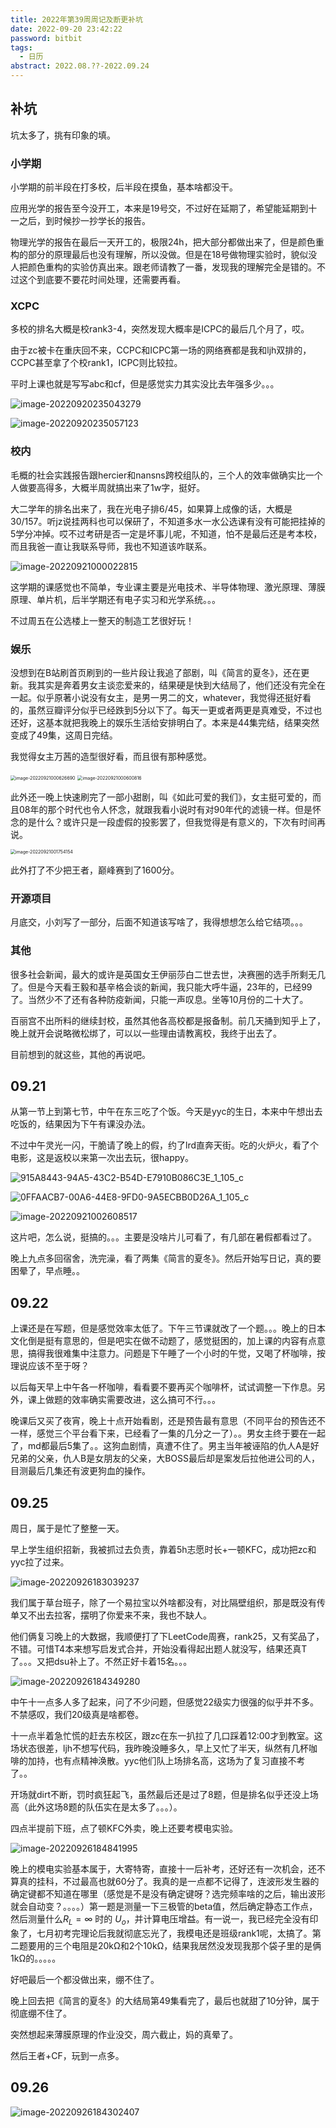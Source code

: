 ```yaml
---
title: 2022年第39周周记及断更补坑
date: 2022-09-20 23:42:22
password: bitbit
tags:
  - 日历
abstract: 2022.08.??-2022.09.24
---
```


## 补坑

坑太多了，挑有印象的填。

### 小学期

小学期的前半段在打多校，后半段在摸鱼，基本啥都没干。

应用光学的报告至今没开工，本来是19号交，不过好在延期了，希望能延期到十一之后，到时候抄一抄学长的报告。

物理光学的报告在最后一天开工的，极限24h，把大部分都做出来了，但是颜色重构的部分的原理最后也没有理解，所以没做。但是在18号做物理实验时，貌似没人把颜色重构的实验仿真出来。跟老师请教了一番，发现我的理解完全是错的。不过这个到底要不要花时间处理，还需要再看。

### XCPC

多校的排名大概是校rank3-4，突然发现大概率是ICPC的最后几个月了，哎。

由于zc被卡在重庆回不来，CCPC和ICPC第一场的网络赛都是我和ljh双排的，CCPC甚至拿了个校rank1，ICPC则比较拉。

平时上课也就是写写abc和cf，但是感觉实力其实没比去年强多少。。。

![image-20220920235043279](https://raw.githubusercontent.com/SkqLiiiao/image/main/202209202350709.png)

![image-20220920235057123](https://raw.githubusercontent.com/SkqLiiiao/image/main/202209202350174.png)

### 校内

毛概的社会实践报告跟hercier和nansns跨校组队的，三个人的效率做确实比一个人做要高得多，大概半周就搞出来了1w字，挺好。

大二学年的排名出来了，我在光电子排6/45，如果算上成像的话，大概是30/157。听jz说挂两科也可以保研了，不知道多水一水公选课有没有可能把挂掉的5学分冲掉。哎不过考研是否一定是坏事儿呢，不知道，怕不是最后还是考本校，而且我爸一直让我联系导师，我也不知道该咋联系。

![image-20220921000022815](https://raw.githubusercontent.com/SkqLiiiao/image/main/202209210000851.png)

这学期的课感觉也不简单，专业课主要是光电技术、半导体物理、激光原理、薄膜原理、单片机，后半学期还有电子实习和光学系统。。。

不过周五在公选楼上一整天的制造工艺很好玩！

### 娱乐

没想到在B站刷首页刷到的一些片段让我追了部剧，叫《简言的夏冬》，还在更新。我其实是奔着男女主谈恋爱来的，结果硬是快到大结局了，他们还没有完全在一起。似乎原著小说没有女主，是男一男二的文，whatever，我觉得还挺好看的，虽然豆瓣评分似乎已经跌到5分以下了。每天一更或者两更是真难受，不过也还好，这基本就把我晚上的娱乐生活给安排明白了。本来是44集完结，结果突然变成了49集，这周日完结。

我觉得女主万茜的造型很好看，而且很有那种感觉。

<img src="https://raw.githubusercontent.com/SkqLiiiao/image/main/202209210006721.png" alt="image-20220921000626690" style="zoom:50%;" />

<img src="https://raw.githubusercontent.com/SkqLiiiao/image/main/202209210006846.png" alt="image-20220921000600816" style="zoom: 50%;" />

此外还一晚上快速刷完了一部小甜剧，叫《如此可爱的我们》，女主挺可爱的，而且08年的那个时代也令人怀念，就跟我看小说时有对90年代的滤镜一样。但是怀念的是什么？或许只是一段虚假的投影罢了，但我觉得是有意义的，下次有时间再说。

<img src="https://raw.githubusercontent.com/SkqLiiiao/image/main/202209210017208.png" alt="image-20220921001754154" style="zoom:50%;" />

此外打了不少把王者，巅峰赛到了1600分。

### 开源项目

月底交，小刘写了一部分，后面不知道该写啥了，我得想想怎么给它结项。。。

### 其他

很多社会新闻，最大的或许是英国女王伊丽莎白二世去世，决赛圈的选手所剩无几了。但是今天看王毅和基辛格会谈的新闻，我只能大呼牛逼，23年的，已经99了。当然少不了还有各种防疫新闻，只能一声叹息。坐等10月份的二十大了。

百丽宫不出所料的继续封校，虽然其他各高校都是报备制。前几天捅到知乎上了，晚上就开会说略微松绑了，可以以一些理由请教离校，我终于出去了。

目前想到的就这些，其他的再说吧。

## 09.21

从第一节上到第七节，中午在东三吃了个饭。今天是yyc的生日，本来中午想出去吃饭的，结果因为下午有课没办法。

不过中午灵光一闪，干脆请了晚上的假，约了lrd直奔天街。吃的火炉火，看了个电影，这是返校以来第一次出去玩，很happy。

![915A8443-94A5-43C2-B54D-E7910B086C3E_1_105_c](https://raw.githubusercontent.com/SkqLiiiao/image/main/202209210027983.jpeg)

![0FFAACB7-00A6-44E8-9FD0-9A5ECBB0D26A_1_105_c](https://raw.githubusercontent.com/SkqLiiiao/image/main/202209210028000.jpeg)

![image-20220921002608517](https://raw.githubusercontent.com/SkqLiiiao/image/main/202209210026555.png)

这片吧，怎么说，挺搞的。。。主要是没啥片儿可看了，有几部在暑假都看过了。

晚上九点多回宿舍，洗完澡，看了两集《简言的夏冬》。然后开始写日记，真的要困晕了，早点睡。。

## 09.22

上课还是在写题，但是感觉效率太低了。下午三节课就改了一个题。。。晚上的日本文化倒是挺有意思的，但是吧实在做不动题了，感觉挺困的，加上课的内容有点意思，搞得我很难集中注意力。问题是下午睡了一个小时的午觉，又喝了杯咖啡，按理说应该不至于呀？

以后每天早上中午各一杯咖啡，看看要不要再买个咖啡杯，试试调整一下作息。另外，课上做题的效率确实需要改进，这么搞可不行。。。

晚课后又买了夜宵，晚上十点开始看剧，还是预告最有意思（不同平台的预告还不一样，感觉三个平台看下来，已经看了一集的几分之一了）。。男女主终于要在一起了，md都最后5集了。。这狗血剧情，真遭不住了。男主当年被诬陷的仇人A是好兄弟的父亲，仇人B是女朋友的父亲，大BOSS最后却是案发后拉他进公司的人，目测最后几集还有波更狗血的操作。

## 09.25

周日，属于是忙了整整一天。

早上学生组织招新，我被抓过去负责，靠着5h志愿时长+一顿KFC，成功把zc和yyc拉了过来。

![image-20220926183039237](https://raw.githubusercontent.com/SkqLiiiao/image/main/202209261830328.png)

我们属于草台班子，除了一个易拉宝以外啥都没有，对比隔壁组织，那是既没有传单又不出去拉客，摆明了你爱来不来，我也不缺人。

他们俩复习晚上的大数据，我顺便打了下LeetCode周赛，rank25，又有奖品了，不错。可惜T4本来想写启发式合并，开始没看得起出题人就没写，结果还真T了。。。又把dsu补上了。不然正好卡着15名。。。

![image-20220926184349280](https://raw.githubusercontent.com/SkqLiiiao/image/main/202209261843313.png)



中午十一点多人多了起来，问了不少问题，但感觉22级实力很强的似乎并不多。不禁感叹，我们20级真是啥都卷。

十一点半着急忙慌的赶去东校区，跟zc在东一扒拉了几口踩着12:00才到教室。这场状态很差，ljh不想写代码，我昨晚没睡多久，早上又忙了半天，纵然有几杯咖啡的加持，也有点精神涣散。yyc他们队上场排名高，这场为了复习直接不考了。。

开场就dirt不断，罚时疯狂起飞，虽然最后还是过了8题，但是排名似乎还没上场高（此外这场8题的队伍实在是太多了。。。）。

四点半提前下班，点了顿KFC外卖，晚上还要考模电实验。

![image-20220926184841995](https://raw.githubusercontent.com/SkqLiiiao/image/main/202209261848033.png)

晚上的模电实验基本属于，大寄特寄，直接十一后补考，还好还有一次机会，还不算真的挂科，不过最高也就60分了。我真的是一点都不记得了，连波形发生器的确定键都不知道在哪里（感觉是不是没有确定键呀？选完频率啥的之后，输出波形就会自动变？。。。。）第一题是测量一下三极管的beta值，然后确定静态工作点，然后测量什么$R_L=\infty$ 时的 $U_o$，并计算电压增益。有一说一，我已经完全没有印象了，七月初考完理论后我就彻底忘光了，我模电还是班级rank1呢，太搞了。第二题要用的三个电阻是20kΩ和2个10kΩ，结果我居然没发现我那个袋子里的是俩1kΩ的。。。。。

好吧最后一个都没做出来，绷不住了。

晚上回去把《简言的夏冬》的大结局第49集看完了，最后也就甜了10分钟，属于彻底绷不住了。

突然想起来薄膜原理的作业没交，周六截止，妈的真晕了。

然后王者+CF，玩到一点多。

## 09.26

![image-20220926184302407](https://raw.githubusercontent.com/SkqLiiiao/image/main/202209261843442.png)

